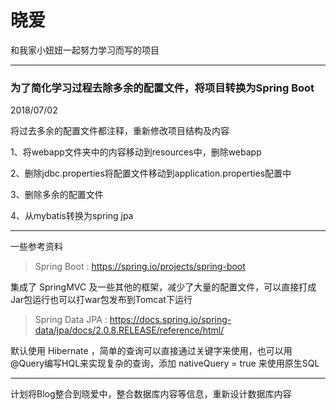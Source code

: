 # 晓爱
和我家小妞妞一起努力学习而写的项目

---

### 为了简化学习过程去除多余的配置文件，将项目转换为Spring Boot 

2018/07/02

将过去多余的配置文件都注释，重新修改项目结构及内容

1、将webapp文件夹中的内容移动到resources中，删除webapp

2、删除jdbc.properties将配置文件移动到application.properties配置中

3、删除多余的配置文件

4、从mybatis转换为spring jpa

---

一些参考资料

> Spring Boot : https://spring.io/projects/spring-boot

集成了 SpringMVC 及一些其他的框架，减少了大量的配置文件，可以直接打成Jar包运行也可以打war包发布到Tomcat下运行

> Spring Data JPA : https://docs.spring.io/spring-data/jpa/docs/2.0.8.RELEASE/reference/html/  

默认使用 Hibernate ，简单的查询可以直接通过关键字来使用，也可以用@Query编写HQL来实现复杂的查询，添加 nativeQuery = true 来使用原生SQL

---

计划将Blog整合到晓爱中，整合数据库内容等信息，重新设计数据库内容
